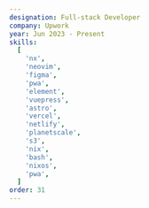 ```yaml
---
designation: Full-stack Developer
company: Upwork
year: Jun 2023 - Present
skills:
  [
    'nx',
    'neovim',
    'figma',
    'pwa',
    'element',
    'vuepress',
    'astro',
    'vercel',
    'netlify',
    'planetscale',
    's3',
    'nix',
    'bash',
    'nixos',
    'pwa',
  ]
order: 31
---
```

